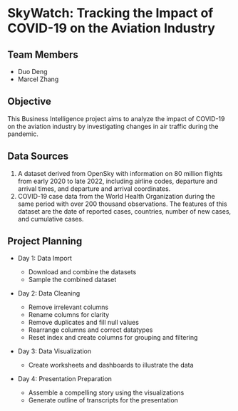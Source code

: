 # SkyWatch: Tracking the Impact of COVID-19 on the Aviation Industry

## Team Members
* Duo Deng 
* Marcel Zhang  

## Objective
This Business Intelligence project aims to analyze the impact of COVID-19 on the aviation industry by investigating changes in air traffic during the pandemic.  

## Data Sources
1. A dataset derived from OpenSky with information on 80 million flights from early 2020 to late 2022, including airline codes, departure and arrival times, and departure and arrival coordinates.
2. COVID-19 case data from the World Health Organization during the same period with over 200 thousand observations. The features of this dataset are the date of reported cases, countries, number of new cases, and cumulative cases.  


## Project Planning  

* Day 1: Data Import
    * Download and combine the datasets
    * Sample the combined dataset  
    
* Day 2: Data Cleaning
    * Remove irrelevant columns
    * Rename columns for clarity
    * Remove duplicates and fill null values
    * Rearrange columns and correct datatypes
    * Reset index and create columns for grouping and filtering  
    
* Day 3: Data Visualization
    * Create worksheets and dashboards to illustrate the data  
    
* Day 4: Presentation Preparation
    * Assemble a compelling story using the visualizations
    * Generate outline of transcripts for the presentation
